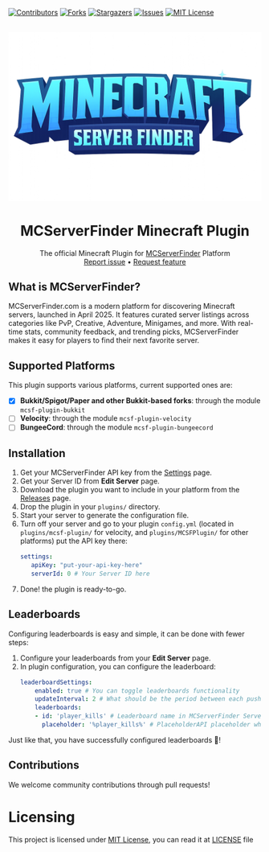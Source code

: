 [![Contributors][contributors-shield]][contributors-url]
[![Forks][forks-shield]][forks-url]
[![Stargazers][stars-shield]][stars-url]
[![Issues][issues-shield]][issues-url]
[![MIT License][license-shield]][license-url]

<br />
<div align="center">
  <a href="https://github.com/MakeraGames/MCSFPlugin">
    <img height="50%" width="auto" src=".github/images/mcsf-logo.png" alt="Logo">
  </a>

<h1 align="center">MCServerFinder Minecraft Plugin</h1>

  <p align="center">
    The official Minecraft Plugin for <a href="https://mcserverfinder.com">MCServerFinder</a> Platform
    <br />
    <a href="https://github.com/MakeraGames/MCSFPlugin/issues/new?assignees=&labels=Requires+Testing&template=bug_report.yml">Report issue</a>
    •
    <a href="https://github.com/MakeraGames/MCSFPlugin/issues/new?assignees=&labels=Enhancement&template=feature_request.yml">Request feature</a>
    <br />
  </p>
</div>

## What is MCServerFinder?
MCServerFinder.com is a modern platform for discovering Minecraft servers, launched in April 2025. It features curated server
listings across categories like PvP, Creative, Adventure, Minigames, and more. With real-time stats, community feedback,
and trending picks, MCServerFinder makes it easy for players to find their next favorite server.

## Supported Platforms
This plugin supports various platforms, current supported ones are:
* [x] **Bukkit/Spigot/Paper and other Bukkit-based forks**: through the module `mcsf-plugin-bukkit`
* [ ] **Velocity**: through the module `mcsf-plugin-velocity`
* [ ] **BungeeCord**: through the module `mcsf-plugin-bungeecord`

## Installation
1. Get your MCServerFinder API key from the [Settings](https://mcserverfinder.com/settings/api-keys) page.
2. Get your Server ID from **Edit Server** page.
3. Download the plugin you want to include in your platform from the
    [Releases](https://github.com/MakeraGames/MCSFPlugin/releases) page.
4. Drop the plugin in your `plugins/` directory.
5. Start your server to generate the configuration file.
6. Turn off your server and go to your plugin `config.yml` (located in `plugins/mcsf-plugin/` for velocity,
    and `plugins/MCSFPlugin/` for other platforms) put the API key there:
    ```yaml
   settings:
       apiKey: "put-your-api-key-here"
       serverId: 0 # Your Server ID here
    ```
7. Done! the plugin is ready-to-go.

## Leaderboards
Configuring leaderboards is easy and simple, it can be done with fewer steps:
1. Configure your leaderboards from your **Edit Server** page.
2. In plugin configuration, you can configure the leaderboard:
   ```yaml
   leaderboardSettings:
       enabled: true # You can toggle leaderboards functionality
       updateInterval: 2 # What should be the period between each push in minutes
       leaderboards:
       - id: 'player_kills' # Leaderboard name in MCServerFinder Server panel
         placeholder: '%player_kills%' # PlaceholderAPI placeholder which will be used to retrieve stats for leaderboard
    ```

Just like that, you have successfully configured leaderboards 🎉!

## Contributions
We welcome community contributions through pull requests!

# Licensing
This project is licensed under [MIT License](https://opensource.org/licenses/MIT),
you can read it at [LICENSE](https://github.com/MakeraGames/MCSFPlugin/LICENSE) file

<!-- MARKDOWN LINKS & IMAGES -->
<!-- https://www.markdownguide.org/basic-syntax/#reference-style-links -->
<!-- MARKDOWN LINKS & IMAGES -->
<!-- https://www.markdownguide.org/basic-syntax/#reference-style-links -->
[contributors-shield]: https://img.shields.io/github/contributors/MakeraGames/MCSFPlugin.svg?style=for-the-badge
[contributors-url]: https://github.com/MakeraGames/MCSFPlugin/graphs/contributors
[forks-shield]: https://img.shields.io/github/forks/MakeraGames/MCSFPlugin.svg?style=for-the-badge
[forks-url]: https://github.com/MakeraGames/MCSFPlugin/network/members
[stars-shield]: https://img.shields.io/github/stars/MakeraGames/MCSFPlugin.svg?style=for-the-badge
[stars-url]: https://github.com/MakeraGames/MCSFPlugin/stargazers
[issues-shield]: https://img.shields.io/github/issues/MakeraGames/NotMCSFPlugin.svg?style=for-the-badge
[issues-url]: https://github.com/MakeraGames/MCSFPlugin/issues
[license-shield]: https://img.shields.io/github/license/MakeraGames/MCSFPlugin.svg?style=for-the-badge
[license-url]: https://github.com/MakeraGames/MCSFPlugin/blob/master/LICENSE
[product-screenshot]: .github/images/mcsf-logo.png